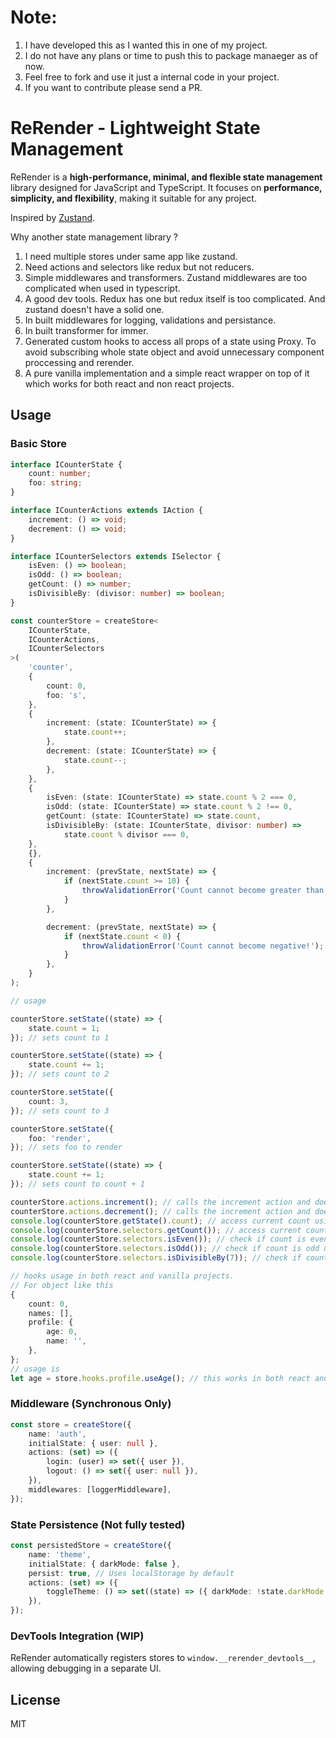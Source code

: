 # Note:

1. I have developed this as I wanted this in one of my project.
2. I do not have any plans or time to push this to package manaeger as of now.
3. Feel free to fork and use it just a internal code in your project.
4. If you want to contribute please send a PR.

# ReRender - Lightweight State Management

ReRender is a **high-performance, minimal, and flexible state management** library designed for JavaScript and TypeScript. It focuses on **performance, simplicity, and flexibility**, making it suitable for any project.

Inspired by [Zustand](https://github.com/pmndrs/zustand).

Why another state management library ?

1. I need multiple stores under same app like zustand.
2. Need actions and selectors like redux but not reducers.
3. Simple middlewares and transformers. Zustand middlewares are too complicated when used in typescript.
4. A good dev tools. Redux has one but redux itself is too complicated. And zustand doesn't have a solid one.
5. In built middlewares for logging, validations and persistance.
6. In built transformer for immer.
7. Generated custom hooks to access all props of a state using Proxy. To avoid subscribing whole state object and avoid unnecessary component proccessing and rerender.
8. A pure vanilla implementation and a simple react wrapper on top of it which works for both react and non react projects.

## Usage

### Basic Store

```ts
interface ICounterState {
    count: number;
    foo: string;
}

interface ICounterActions extends IAction {
    increment: () => void;
    decrement: () => void;
}

interface ICounterSelectors extends ISelector {
    isEven: () => boolean;
    isOdd: () => boolean;
    getCount: () => number;
    isDivisibleBy: (divisor: number) => boolean;
}

const counterStore = createStore<
    ICounterState,
    ICounterActions,
    ICounterSelectors
>(
    'counter',
    {
        count: 0,
        foo: 's',
    },
    {
        increment: (state: ICounterState) => {
            state.count++;
        },
        decrement: (state: ICounterState) => {
            state.count--;
        },
    },
    {
        isEven: (state: ICounterState) => state.count % 2 === 0,
        isOdd: (state: ICounterState) => state.count % 2 !== 0,
        getCount: (state: ICounterState) => state.count,
        isDivisibleBy: (state: ICounterState, divisor: number) =>
            state.count % divisor === 0,
    },
    {},
    {
        increment: (prevState, nextState) => {
            if (nextState.count >= 10) {
                throwValidationError('Count cannot become greater than 10!');
            }
        },

        decrement: (prevState, nextState) => {
            if (nextState.count < 0) {
                throwValidationError('Count cannot become negative!');
            }
        },
    }
);

// usage

counterStore.setState((state) => {
    state.count = 1;
}); // sets count to 1

counterStore.setState((state) => {
    state.count += 1;
}); // sets count to 2

counterStore.setState({
    count: 3,
}); // sets count to 3

counterStore.setState({
    foo: 'render',
}); // sets foo to render

counterStore.setState((state) => {
    state.count += 1;
}); // sets count to count + 1

counterStore.actions.increment(); // calls the increment action and does +1
counterStore.actions.decrement(); // calls the increment action and does -1
console.log(counterStore.getState().count); // access current count using getState()
console.log(counterStore.selectors.getCount()); // access current count using selector
console.log(counterStore.selectors.isEven()); // check if count is even using selector
console.log(counterStore.selectors.isOdd()); // check if count is odd using selector
console.log(counterStore.selectors.isDivisibleBy(7)); // check if count is divisble by give number 7 using selector

// hooks usage in both react and vanilla projects.
// For object like this
{
    count: 0,
    names: [],
    profile: {
        age: 0,
        name: '',
    },
};
// usage is
let age = store.hooks.profile.useAge(); // this works in both react and non react becuase the core app also creates simple hooks object on store api to be compatible with react hooks concept. Check the tests/react/index.text.tsx for react hooks examples.

```

### Middleware (Synchronous Only)

```ts
const store = createStore({
    name: 'auth',
    initialState: { user: null },
    actions: (set) => ({
        login: (user) => set({ user }),
        logout: () => set({ user: null }),
    }),
    middlewares: [loggerMiddleware],
});
```

### State Persistence (Not fully tested)

```ts
const persistedStore = createStore({
    name: 'theme',
    initialState: { darkMode: false },
    persist: true, // Uses localStorage by default
    actions: (set) => ({
        toggleTheme: () => set((state) => ({ darkMode: !state.darkMode })),
    }),
});
```

### DevTools Integration (WIP)

ReRender automatically registers stores to `window.__rerender_devtools__`, allowing debugging in a separate UI.

## License

MIT
